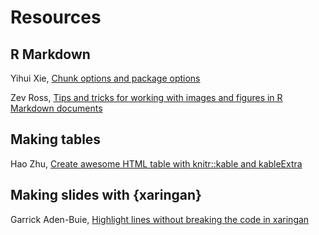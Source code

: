 # Resources

## R Markdown

Yihui Xie, [Chunk options and package options](https://yihui.org/knitr/options/)

Zev Ross, [Tips and tricks for working with images and figures in R Markdown documents](http://zevross.com/blog/2017/06/19/tips-and-tricks-for-working-with-images-and-figures-in-r-markdown-documents/#use-dpi-to-change-the-resolution-of-images-and-figures)

## Making tables

Hao Zhu, [Create awesome HTML table with knitr::kable and kableExtra](https://cran.r-project.org/web/packages/kableExtra/vignettes/awesome_table_in_html.html#HTML_Only_Features)

## Making slides with {xaringan}

Garrick Aden-Buie, [Highlight lines without breaking the code in xaringan](https://www.garrickadenbuie.com/blog/highlight-lines-without-breaking-the-code-in-xaringan/)